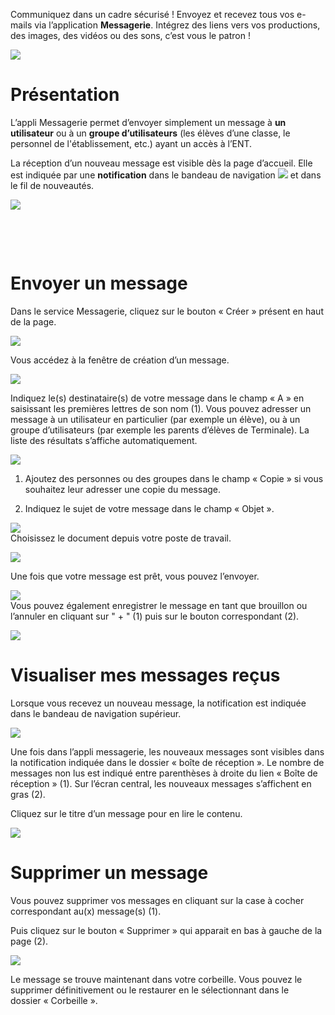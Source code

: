 Communiquez dans un cadre sécurisé ! Envoyez et recevez tous vos e-mails via l’application **Messagerie**. Intégrez des liens vers vos productions, des images, des vidéos ou des sons, c’est vous le patron ! 

![](../../wp-content/uploads/2015/03/CC-BY-NC-SA-3.0-FR-300x105.png)

Présentation
============

L’appli Messagerie permet d’envoyer simplement un message à **un utilisateur** ou à un **groupe d’utilisateurs** (les élèves d’une classe, le personnel de l'établissement, etc.) ayant un accès à l’ENT.

La réception d’un nouveau message est visible dès la page d’accueil. Elle est indiquée par une **notification** dans le bandeau de navigation ![](../../wp-content/uploads/2016/04/messagerie.png) et dans le fil de nouveautés.

![](../../wp-content/uploads/2016/04/messagerie2-1024x508.png)

 

 

Envoyer un message
==================

Dans le service Messagerie, cliquez sur le bouton « Créer » présent en haut de la page.

![](../../wp-content/uploads/2016/04/messagerie3-1024x215.png)

Vous accédez à la fenêtre de création d’un message.

![](../../wp-content/uploads/2016/04/messagerie4-1024x824.png)

Indiquez le(s) destinataire(s) de votre message dans le champ « A » en saisissant les premières lettres de son nom (1). Vous pouvez adresser un message à un utilisateur en particulier (par exemple un élève), ou à un groupe d’utilisateurs (par exemple les parents d’élèves de Terminale). La liste des résultats s’affiche automatiquement.

![](../../wp-content/uploads/2016/04/messagerie5-1024x776.png)

1.  Ajoutez des personnes ou des groupes dans le champ « Copie » si vous souhaitez leur adresser une copie du message.

2.  Indiquez le sujet de votre message dans le champ « Objet ».

![](../../wp-content/uploads/2016/04/messagerie6-1024x818.png)  
Choisissez le document depuis votre poste de travail.

![](../../wp-content/uploads/2015/07/m41.png)

Une fois que votre message est prêt, vous pouvez l’envoyer.

![](../../wp-content/uploads/2016/04/messagerie7-1024x570.png)  
Vous pouvez également enregistrer le message en tant que brouillon ou l’annuler en cliquant sur " + " (1) puis sur le bouton correspondant (2).

![](../../wp-content/uploads/2016/04/messagerie8-1024x488.png)

Visualiser mes messages reçus
=============================

Lorsque vous recevez un nouveau message, la notification est indiquée dans le bandeau de navigation supérieur.

![](../../wp-content/uploads/2015/05/M12.png)

Une fois dans l’appli messagerie, les nouveaux messages sont visibles dans la notification indiquée dans le dossier « boîte de réception ». Le nombre de messages non lus est indiqué entre parenthèses à droite du lien « Boîte de réception » (1). Sur l’écran central, les nouveaux messages s’affichent en gras (2).

Cliquez sur le titre d’un message pour en lire le contenu.

![](../../wp-content/uploads/2016/01/Messagerie-VISUALISER-1024x199.png)

Supprimer un message
====================

Vous pouvez supprimer vos messages en cliquant sur la case à cocher correspondant au(x) message(s) (1).

Puis cliquez sur le bouton « Supprimer » qui apparait en bas à gauche de la page (2).

![](../../wp-content/uploads/2016/01/Messagerie-SUPPRIMER-1024x449.png)

Le message se trouve maintenant dans votre corbeille. Vous pouvez le supprimer définitivement ou le restaurer en le sélectionnant dans le dossier « Corbeille ».
